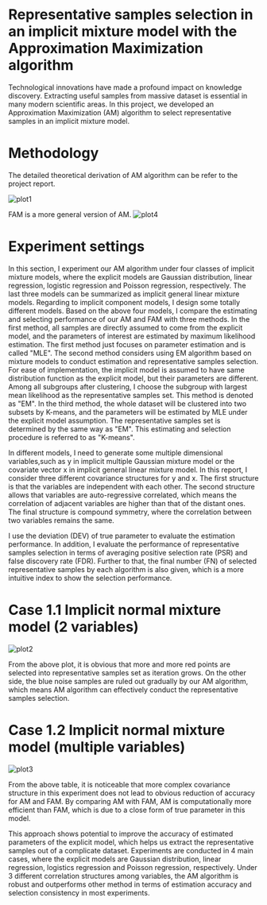 # Representative samples selection in an implicit mixture model with the Approximation Maximization algorithm

Technological innovations have made a profound impact on knowledge discovery. Extracting useful samples from massive dataset is essential in many modern
scientific areas. In this project, we developed an Approximation Maximization (AM) algorithm to select representative samples in an implicit mixture model. 

# Methodology 
The detailed theoretical derivation of AM algorithm can be refer to the project report.

![plot1](https://user-images.githubusercontent.com/64850893/86276549-16837a00-bba3-11ea-8430-abe074154938.jpg)

FAM is a more general version of AM. 
![plot4](https://user-images.githubusercontent.com/64850893/86276955-da044e00-bba3-11ea-801e-a5ec2cb2263d.jpg)

# Experiment settings
In this section, I experiment our AM algorithm under four classes of implicit mixture models, where the explicit models are Gaussian distribution, linear regression, logistic regression and Poisson regression, respectively. The last three models can be summarized as implicit general linear mixture models. Regarding to implicit component models, I design some totally different models. Based on the above four models, I compare the estimating and selecting performance of our AM and FAM with three methods. In the first method, all samples are directly assumed to come from the explicit model, and the parameters of interest are estimated by maximum likelihood estimation. The first method just focuses on parameter estimation and is called "MLE". The second method considers using EM algorithm based on mixture models to conduct estimation and representative samples selection. For ease of implementation, the implicit model is assumed to have same distribution function as the explicit model, but their parameters are different. Among all subgroups after clustering, I choose the subgroup with largest mean likelihood as the representative samples set. This method is denoted as "EM". In the third method, the whole dataset will be clustered into two subsets by K-means, and the parameters will be estimated by MLE under the explicit model assumption. The representative samples set is determined by the same way as "EM". This estimating and selection procedure is referred to as "K-means".

In different models, I need to generate some multiple dimensional variables,such as y in implicit multiple Gaussian mixture model or the covariate vector x in implicit general linear mixture model. In this report, I consider three different covariance structures for y and x. The first structure is that the variables are independent with each other. The second structure allows that variables are auto-regressive correlated, which means the correlation of adjacent variables are higher than that of the distant ones. The final structure is compound symmetry, where the correlation between two variables remains the same.

I use the deviation (DEV) of true parameter to evaluate the estimation performance. In addition, I evaluate the performance of representative samples selection in terms of averaging positive selection rate (PSR) and false discovery rate (FDR). Further to that, the final number (FN) of selected representative samples by each algorithm is also given, which is a more intuitive index to show the selection performance.

# Case 1.1 Implicit normal mixture model (2 variables)

![plot2](https://user-images.githubusercontent.com/64850893/86276183-73326500-bba2-11ea-8fd8-c126cde82109.jpg)

From the above plot, it is obvious that more and more red points are selected into representative samples set as iteration grows. On the other side, the blue noise samples are ruled out gradually by our AM algorithm, which means AM algorithm can effectively conduct the representative samples selection.

# Case 1.2 Implicit normal mixture model (multiple variables)

![plot3](https://user-images.githubusercontent.com/64850893/86276657-3fa40a80-bba3-11ea-85c2-fddd09cad604.jpg)

From the above table, it is noticeable that more complex covariance structure in this experiment does not lead to obvious reduction of accuracy for AM and FAM. By comparing AM with FAM, AM is computationally more efficient than FAM, which is due to a close form of true parameter in this model.


This approach shows potential to improve the accuracy of estimated parameters of the explicit model, which helps us extract the representative samples out of a complicate
dataset. Experiments are conducted in 4 main cases, where the explicit models are Gaussian distribution, linear regression, logistics regression and Poisson regression, respectively. Under 3 different correlation structures among variables, the AM algorithm is robust and outperforms other method in terms of estimation accuracy and selection
consistency in most experiments.

